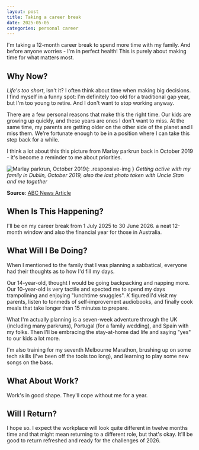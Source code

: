 ```yaml
---
layout: post
title: Taking a career break
date: 2025-05-05
categories: personal career
---
```


I'm taking a 12-month career break to spend more time with my family. And before anyone worries - I'm in perfect health! This is purely about making time for what matters most.

## Why Now?

_Life's too short_, isn't it? I often think about time when making big decisions. I find myself in a funny spot: I'm definitely too old for a traditional gap year, but I'm too young to retire. And I don't want to stop working anyway.

There are a few personal reasons that make this the right time. Our kids are growing up quickly, and these years are ones I don't want to miss. At the same time, my parents are getting older on the other side of the planet and I miss them. We're fortunate enough to be in a position where I can take this step back for a while.

I think a lot about this this picture from Marlay parkrun back in October 2019 - it's become a reminder to me about priorities.

![Marlay parkrun, October 2019](https://live-production.wcms.abc-cdn.net.au/3739bd32906cfe2ae0f55d0fbd5701c6){: .responsive-img }
_Getting active with my family in Dublin, October 2019, also the last photo taken with Uncle Stan and me together_

**Source**: [ABC News Article]

## When Is This Happening?

I'll be on my career break from 1 July 2025 to 30 June 2026. a neat 12-month window and also the financial year for those in Australia.

## What Will I Be Doing?

When I mentioned to the family that I was planning a sabbatical, everyone had their thoughts as to how I'd fill my days.

Our 14-year-old, thought I would be going backpacking and napping more. Our 10-year-old is very tactile and xpected me to spend my days trampolining and enjoying "lunchtime snuggles". _K_ figured I'd visit my parents, listen to tonmeds of self-improvement audiobooks, and finally cook meals that take longer than 15 minutes to prepare.

What I'm actually planning is a seven-week adventure through the UK (including many parkruns), Portugal (for a family wedding), and Spain with my folks. Then I'll be embracing the stay-at-home dad life and saying "yes" to our kids a lot more.

I'm also training for my seventh Melbourne Marathon, brushing up on some tech skills (I've been off the tools too long), and learning to play some new songs on the bass.

## What About Work?

Work's in good shape. They'll cope without me for a year.

## Will I Return?

I hope so. I expect the workplace will look quite different in twelve months time and that might mean returning to a different role, but that's okay. It'll be good to return refreshed and ready for the challenges of 2026.

<!-- Links -->

[ABC News Article]: https://bit.ly/notparkrun
